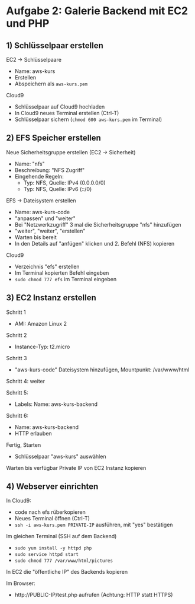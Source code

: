 # Aufgabe 2: Galerie Backend mit EC2 und PHP


## 1) Schlüsselpaar erstellen

EC2 -> Schlüsselpaare
- Name: aws-kurs
- Erstellen
- Abspeichern als `aws-kurs.pem`

Cloud9
- Schlüsselpaar auf Cloud9 hochladen
- In Cloud9 neues Terminal erstellen (Ctrl-T)
- Schlüsselpaar sichern (`chmod 600 aws-kurs.pem` im Terminal)


## 2) EFS Speicher erstellen

Neue Sicherheitsgruppe erstellen (EC2 -> Sicherheit)
- Name: "nfs"
- Beschreibung: "NFS Zugriff"
- Eingehende Regeln:
  - Typ: NFS, Quelle: IPv4 (0.0.0.0/0)
  - Typ: NFS, Quelle: IPv6 (::/0)

EFS -> Dateisystem erstellen
- Name: aws-kurs-code
- "anpassen" und "weiter"
- Bei "Netzwerkzugriff" 3 mal die Sicherheitsgruppe "nfs" hinzufügen
- "weiter", "weiter", "erstellen"
- Warten bis bereit
- In den Details auf "anfügen" klicken und 2. Befehl (NFS) kopieren

Cloud9
- Verzeichnis "efs" erstellen
- Im Terminal kopierten Befehl eingeben
- `sudo chmod 777 efs` im Terminal eingeben


## 3) EC2 Instanz erstellen

Schritt 1
- AMI: Amazon Linux 2

Schritt 2
- Instance-Typ: t2.micro

Schritt 3
- "aws-kurs-code" Dateisystem hinzufügen, Mountpunkt: /var/www/html

Schritt 4: weiter

Schritt 5:
- Labels: Name: aws-kurs-backend

Schritt 6:
- Name: aws-kurs-backend
- HTTP erlauben

Fertig, Starten
- Schlüsselpaar "aws-kurs" auswählen

Warten bis verfügbar
Private IP von EC2 Instanz kopieren


## 4) Webserver einrichten

In Cloud9:
- code nach efs rüberkopieren
- Neues Terminal öffnen (Ctrl-T)
- `ssh -i aws-kurs.pem PRIVATE-IP` ausführen, mit "yes" bestätigen

Im gleichen Terminal (SSH auf dem Backend)
- `sudo yum install -y httpd php`
- `sudo service httpd start`
- `sudo chmod 777 /var/www/html/pictures`

In EC2 die "öffentliche IP" des Backends kopieren

Im Browser:
- http://PUBLIC-IP/test.php aufrufen (Achtung: HTTP statt HTTPS)
